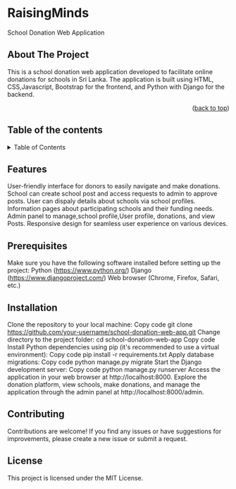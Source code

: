 # RaisingMinds
School Donation Web Application
<!-- ABOUT THE PROJECT -->
## About The Project
This is a school donation web application developed to facilitate online donations for schools in Sri Lanka. The application is built using HTML, CSS,Javascript, Bootstrap for the frontend, and Python with Django for the backend.

<p align="right">(<a href="#readme-top">back to top</a>)</p>


<!-- TABLE OF CONTENTS -->

## Table of the contents
<details>
  <summary>Table of Contents</summary>
  <ol>
    <li>
      <a href="#about-the-project">About The Project</a>
      <ul>
        <li><a href="#built-with">Built With</a></li>
      </ul>
    </li>
    <li>
      <a href="#Features">Features</a>
      <ul>
        <li><a href="#prerequisites">Prerequisites</a></li>
        <li><a href="#installation">Installation</a></li>
      </ul>
    </li>
    <li><a href="#contributing">Contributing</a></li>
    <li><a href="#license">License</a></li>
    <li><a href="#contact">Contact</a></li>
  </ol>
</details>

## Features

User-friendly interface for donors to easily navigate and make donations.
School can create school post and access requests to admin to approve posts.
User can dispaly details about schools via school profiles. 
Information pages about participating schools and their funding needs.
Admin panel to manage,school profile,User profile, donations, and view Posts.
Responsive design for seamless user experience on various devices.

## Prerequisites
Make sure you have the following software installed before setting up the project:
Python (https://www.python.org/)
Django (https://www.djangoproject.com/)
Web browser (Chrome, Firefox, Safari, etc.)


## Installation
Clone the repository to your local machine:
Copy code
git clone https://github.com/your-username/school-donation-web-app.git Change directory to the project folder:
cd school-donation-web-app
Copy code
Install Python dependencies using pip (it's recommended to use a virtual environment):
Copy code
pip install -r requirements.txt
Apply database migrations:
Copy code
python manage.py migrate
Start the Django development server:
Copy code
python manage.py runserver
Access the application in your web browser at http://localhost:8000.
Explore the donation platform, view schools, make donations, and manage the application through the admin panel at http://localhost:8000/admin.

## Contributing
Contributions are welcome! If you find any issues or have suggestions for improvements, please create a new issue or submit a request.

## License
This project is licensed under the MIT License.
